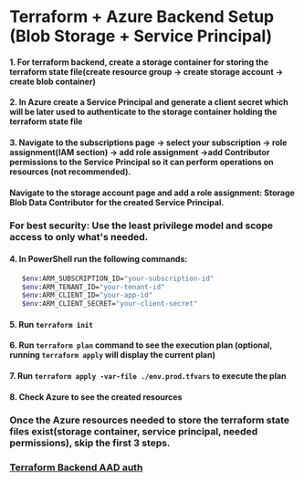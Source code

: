 # Terraform + Azure Backend Setup (Blob Storage + Service Principal)

#### 1. For terraform backend, create a storage container for storing the terraform state file(create resource group -> create storage account -> create blob container)

#### 2. In Azure create a Service Principal and generate a client secret which will be later used to authenticate to the storage container holding the terraform state file

#### 3. Navigate to the subscriptions page -> select your subscription -> role assignment(IAM section) -> add role assignment ->add Contributor permissions to the Service Principal so it can perform operations on resources (not recommended).

#### Navigate to the storage account page and add a role assignment: Storage Blob Data Contributor for the created Service Principal.

### For best security: **Use the least privilege model** and scope access to only what's needed.

#### 4. In PowerShell run the following commands:

```bash
   $env:ARM_SUBSCRIPTION_ID="your-subscription-id"
   $env:ARM_TENANT_ID="your-tenant-id"
   $env:ARM_CLIENT_ID="your-app-id"
   $env:ARM_CLIENT_SECRET="your-client-secret"
```

#### 5. Run **`terraform init`**

#### 6. Run **`terraform plan`** command to see the execution plan (optional, running **`terraform apply`** will display the current plan)

#### 7. Run **`terraform apply -var-file ./env.prod.tfvars`** to execute the plan

#### 8. Check Azure to see the created resources

### Once the Azure resources needed to store the terraform state files exist(storage container, service principal, needed permissions), skip the first 3 steps.

### [Terraform Backend AAD auth](https://developer.hashicorp.com/terraform/language/backend/azurerm#azure-active-directory)
